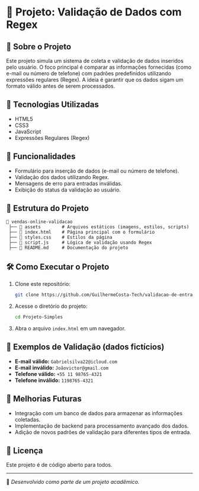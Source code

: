 # 📌 Projeto: Validação de Dados com Regex

## 📖 Sobre o Projeto
Este projeto simula um sistema de coleta e validação de dados inseridos pelo usuário. O foco principal é comparar as informações fornecidas (como e-mail ou número de telefone) com padrões predefinidos utilizando expressões regulares (Regex). A ideia é garantir que os dados sigam um formato válido antes de serem processados.

## 🚀 Tecnologias Utilizadas
- HTML5
- CSS3
- JavaScript
- Expressões Regulares (Regex)

## 🎯 Funcionalidades
- Formulário para inserção de dados (e-mail ou número de telefone).
- Validação dos dados utilizando Regex.
- Mensagens de erro para entradas inválidas.
- Exibição do status da validação ao usuário.

## 📂 Estrutura do Projeto
```
📂 vendas-online-validacao
 ├── 📁 assets        # Arquivos estáticos (imagens, estilos, scripts)
 ├── 📄 index.html    # Página principal com o formulário
 ├── 📄 styles.css    # Estilos da página
 ├── 📄 script.js     # Lógica de validação usando Regex
 ├── 📄 README.md     # Documentação do projeto
```

## 🛠 Como Executar o Projeto
1. Clone este repositório:
   ```bash
   git clone https://github.com/GuilhermeCosta-Tech/validacao-de-entrada-js.git
   ```
2. Acesse o diretório do projeto:
   ```bash
   cd Projeto-Simples
   ```
3. Abra o arquivo `index.html` em um navegador.

## 📝 Exemplos de Validação (dados fictícios)
- **E-mail válido:** `Gabrielsilva22@icloud.com`
- **E-mail inválido:** `Joãovictor@gmail.com`
- **Telefone válido:** `+55 11 98765-4321`
- **Telefone inválido:** `1198765-4321`

## 📌 Melhorias Futuras
- Integração com um banco de dados para armazenar as informações coletadas.
- Implementação de backend para processamento avançado dos dados.
- Adição de novos padrões de validação para diferentes tipos de entrada.

## 📄 Licença
Este projeto é de código aberto para todos.

---
📌 *Desenvolvido como parte de um projeto acadêmico.*


